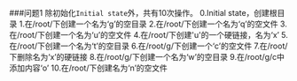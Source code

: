###问题1
除初始化```Initial state```外，共有10次操作。
0.Initial state，创建根目录
1.在/root/下创建一个名为‘g’的空目录
2.在/root/下创建一个名为‘q’的空文件
3.在/root/下创建一个名为‘u’的空文件
4.在/root/下创建'u'的一个硬链接，名为‘x’
5.在/root/下创建一个名为‘t’的空目录
6.在/root/g/下创建一个‘c’的空文件
7.在/root/下删除名为‘x’的硬链接
8.在/root/g/下创建一个名为‘w’的空目录
9.在/root/g/c中添加内容‘o’
10.在/root/下创建名为‘n’的空文件